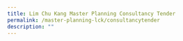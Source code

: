 ```yaml
---
title: Lim Chu Kang Master Planning Consultancy Tender
permalink: /master-planning-lck/consultancytender
description: ""
---
```


